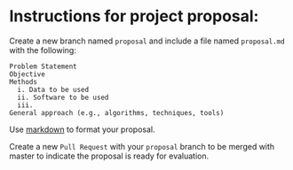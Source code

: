 # Instructions for project proposal:

Create a new branch named `proposal` and include a file named `proposal.md` with the following:

```
Problem Statement
Objective
Methods 
  i. Data to be used 
  ii. Software to be used 
  iii. 
General approach (e.g., algorithms, techniques, tools)
```
Use [markdown](https://www.markdownguide.org/cheat-sheet/) to format your proposal.

Create a new `Pull Request` with your `proposal` branch to be merged with master to indicate the proposal is ready for evaluation.
